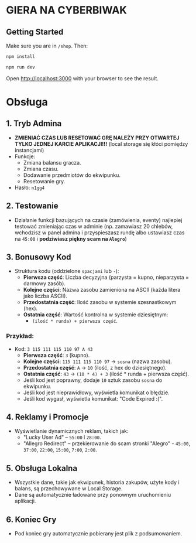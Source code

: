 # GIERA NA CYBERBIWAK

## Getting Started

Make sure you are in `/shop`. Then:

```bash
npm install

npm run dev
```

Open [http://localhost:3000](http://localhost:3000) with your browser to see the result.

# Obsługa

## 1. Tryb Admina
- **ZMIENIAĆ CZAS LUB RESETOWAĆ GRĘ NALEŻY PRZY OTWARTEJ TYLKO JEDNEJ KARCIE APLIKACJI!!!** (local storage się kłóci pomiędzy instancjami)
- Funkcje:
  - Zmiana balansu gracza.
  - Zmiana czasu.
  - Dodawanie przedmiotów do ekwipunku.
  - Resetowanie gry.
- Hasło: `n1gg4`

## 2. Testowanie
- Działanie funkcji bazujących na czasie (zamówienia, eventy) najlepiej testować zmieniając czas w adminie (np. zamawiasz 20 chlebów, wchodzisz w panel admina i przyspieszasz rundę albo ustawiasz czas na `45:00` i **podziwiasz piękny scam na `Alegro`**)

## 3. Bonusowy Kod
- Struktura kodu (oddzielone `spacjami` lub `-`):
    - **Pierwsza część**: Liczba decyzyjna (parzysta = kupno, nieparzysta = darmowy zasób).
    - **Kolejne części**: Nazwa zasobu zamieniona na ASCII (każda litera jako liczba ASCII).
    - **Przedostatnia część**: Ilość zasobu w systemie szesnastkowym (hex).
    - **Ostatnia część**: Wartość kontrolna w systemie dziesiętnym:
        - `(ilość * runda) + pierwsza część`.

### Przykład:
- Kod: `3 115 111 115 110 97 A 43`
    - **Pierwsza część**: `3` (kupno).
    - **Kolejne części**: `115 111 115 110 97` → `sosna` (nazwa zasobu).
    - **Przedostatnia część**: `A` → `10` (ilość, z hex do dziesiętnego).
    - **Ostatnia część**: `43` → `(10 * 4) + 3` (ilość * runda + pierwsza część).
    - Jeśli kod jest poprawny, dodaje `10` sztuk zasobu `sosna` do ekwipunku.
    - Jeśli kod jest nieprawidłowy, wyświetla komunikat o błędzie.
    - Jeśli kod wygasł, wyświetla komunikat: "Code Expired :(".

## 4. Reklamy i Promocje
- Wyświetlanie dynamicznych reklam, takich jak:
  - "Lucky User Ad" – `55:00` i `28:00`.
  - "Allegro Redirect" – przekierowanie do scam stronki "Alegro" - `45:00`, `37:00`, `22:00`, `15:00`, `7:00`, `2:00`.

## 5. Obsługa Lokalna
- Wszystkie dane, takie jak ekwipunek, historia zakupów, użyte kody i balans, są przechowywane w Local Storage.
- Dane są automatycznie ładowane przy ponownym uruchomieniu aplikacji.

## 6. Koniec Gry
- Pod koniec gry automatycznie pobierany jest plik z podsumowaniem.